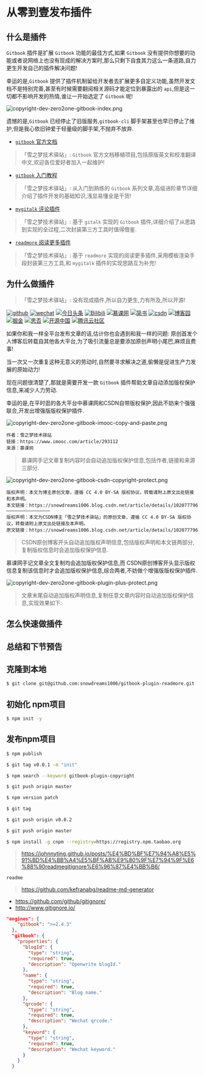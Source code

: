 # 从零到壹发布插件

## 什么是插件

`Gitbook` 插件是扩展 `Gitbook` 功能的最佳方式,如果 `Gitbook` 没有提供你想要的功能或者说网络上也没有现成的解决方案时,那么只剩下自食其力这么一条道路,自力更生开发自己的插件解决问题!

幸运的是,`Gitbook` 提供了插件机制留给开发者去扩展更多自定义功能,虽然开发文档不是特别完善,甚至有时候需要翻阅相关源码才能定位到暴露出的 `api`,但是这一切都不影响开发的热情,谁让一开始选定了 `Gitbook` 呢!

![copyright-dev-zero2one-gitbook-index.png](../images/copyright-dev-zero2one-gitbook-index.png)

遗憾的是,`Gitbook` 已经停止了旧版服务,`gitbook-cli` 脚手架甚至也早已停止了维护,但是我心依旧钟爱于轻量级的脚手架,不抛弃不放弃.

- [`gitbook` 官方文档](https://snowdreams1006.github.io/gitbook-official/)
 
> 「雪之梦技术驿站」: `Gitbook` 官方文档移植项目,包括原版英文和校准翻译中文,欢迎各位爱好者加入一起维护!

- [`gitbook` 入门教程](https://snowdreams1006.github.io/myGitbook/)

> 「雪之梦技术驿站」: 从入门到熟练的 `Gitbook` 系列文章,高级进阶章节详细介绍了插件开发的基础知识,浅显易懂全是干货!

- [`mygitalk` 评论插件](https://snowdreams1006.github.io/gitbook-plugin-mygitalk/)

> 「雪之梦技术驿站」: 基于 `gitalk` 实现的 `Gitbook` 插件,详细介绍了从思路到实现的全过程,二次封装第三方工具时值得借鉴.

- [`readmore` 阅读更多插件](https://snowdreams1006.github.io/gitbook-plugin-readmore/)

> 「雪之梦技术驿站」: 基于 `readmore` 实现的阅读更多插件,采用模板渲染手段封装第三方工具,和 `mygitalk` 插件的实现思路互为补充!

## 为什么做插件

> 「雪之梦技术驿站」: 没有现成插件,所以自力更生,力有所及,所以开源!

[![github](https://img.shields.io/badge/github-snowdreams1006-brightgreen.svg)](https://github.com/snowdreams1006)
[![wechat](https://img.shields.io/badge/%E5%BE%AE%E4%BF%A1%E5%85%AC%E4%BC%97%E5%8F%B7-%E9%9B%AA%E4%B9%8B%E6%A2%A6%E6%8A%80%E6%9C%AF%E9%A9%BF%E7%AB%99-brightgreen.svg)](https://snowdreams1006.github.io/snowdreams1006-wechat-public.jpeg)
[![今日头条](https://img.shields.io/badge/%E4%BB%8A%E6%97%A5%E5%A4%B4%E6%9D%A1-%E9%9B%AA%E4%B9%8B%E6%A2%A6%E6%8A%80%E6%9C%AF%E9%A9%BF%E7%AB%99-brightgreen.svg)](https://www.toutiao.com/c/user/86185341500/#mid=1624534658539532)
[![Bilibili](https://img.shields.io/badge/Bilibili-%E9%9B%AA%E4%B9%8B%E6%A2%A6%E6%8A%80%E6%9C%AF%E9%A9%BF%E7%AB%99-brightgreen.svg)](https://space.bilibili.com/236627025)
[![慕课网](https://img.shields.io/badge/%E6%85%95%E8%AF%BE%E7%BD%91-%E9%9B%AA%E4%B9%8B%E6%A2%A6%E6%8A%80%E6%9C%AF%E9%A9%BF%E7%AB%99-brightgreen.svg)](https://www.imooc.com/u/5224488/articles)
[![简书](https://img.shields.io/badge/%E7%AE%80%E4%B9%A6-%E9%9B%AA%E4%B9%8B%E6%A2%A6%E6%8A%80%E6%9C%AF%E9%A9%BF%E7%AB%99-brightgreen.svg)](https://www.jianshu.com/u/577b0d76ab87)
[![csdn](https://img.shields.io/badge/csdn-%E9%9B%AA%E4%B9%8B%E6%A2%A6%E6%8A%80%E6%9C%AF%E9%A9%BF%E7%AB%99-brightgreen.svg)](https://snowdreams1006.blog.csdn.net/)
[![博客园](https://img.shields.io/badge/%E5%8D%9A%E5%AE%A2%E5%9B%AD-%E9%9B%AA%E4%B9%8B%E6%A2%A6%E6%8A%80%E6%9C%AF%E9%A9%BF%E7%AB%99-brightgreen.svg)](https://www.cnblogs.com/snowdreams1006/)
[![掘金](https://img.shields.io/badge/%E6%8E%98%E9%87%91-%E9%9B%AA%E4%B9%8B%E6%A2%A6%E6%8A%80%E6%9C%AF%E9%A9%BF%E7%AB%99-brightgreen.svg)](https://juejin.im/user/582d5cb667f356006331e586)
[![思否](https://img.shields.io/badge/%E6%80%9D%E5%90%A6-%E9%9B%AA%E4%B9%8B%E6%A2%A6%E6%8A%80%E6%9C%AF%E9%A9%BF%E7%AB%99-brightgreen.svg)](https://segmentfault.com/u/snowdreams1006)
[![开源中国](https://img.shields.io/badge/%E5%BC%80%E6%BA%90%E4%B8%AD%E5%9B%BD-%E9%9B%AA%E4%B9%8B%E6%A2%A6%E6%8A%80%E6%9C%AF%E9%A9%BF%E7%AB%99-brightgreen.svg)](https://my.oschina.net/snowdreams1006)
[![腾讯云社区](https://img.shields.io/badge/%E8%85%BE%E8%AE%AF%E4%BA%91%E7%A4%BE%E5%8C%BA-%E9%9B%AA%E4%B9%8B%E6%A2%A6%E6%8A%80%E6%9C%AF%E9%A9%BF%E7%AB%99-brightgreen.svg)](https://cloud.tencent.com/developer/user/2952369/activities)

如果你和我一样全平台发布文章的话,估计你也会遇到和我一样的问题: 原创首发个人博客后转载自其他各大平台,为了吸引流量总是要添加原创声明小尾巴,麻烦且费事!

当一次又一次重复这种无意义的劳动时,自然要寻求解决之道,偷懒是促进生产力发展的原始动力!

现在问题很清楚了,那就是需要开发一款 `Gitbook` 插件帮助文章自动添加版权保护信息,来减少人力劳动.

幸运的是,在平时逛的各大平台中慕课网和CSDN自带版权保护,因此不妨来个强强联合,开发出增强版版权保护插件.

![copyright-dev-zero2one-gitbook-imooc-copy-and-paste.png](../images/copyright-dev-zero2one-gitbook-imooc-copy-and-paste.png)

```
作者：雪之梦技术驿站
链接：https://www.imooc.com/article/293112
来源：慕课网
```

> 慕课网手记文章复制内容时会自动追加版权保护信息,包括作者,链接和来源三部分.

![copyright-dev-zero2one-gitbook-csdn-copyright-protect.png](../images/copyright-dev-zero2one-gitbook-csdn-copyright-protect.png)

```
版权声明：本文为博主原创文章，遵循 CC 4.0 BY-SA 版权协议，转载请附上原文出处链接和本声明。
本文链接：https://snowdreams1006.blog.csdn.net/article/details/102077796
————————————————
版权声明：本文为CSDN博主「雪之梦技术驿站」的原创文章，遵循 CC 4.0 BY-SA 版权协议，转载请附上原文出处链接及本声明。
原文链接：https://snowdreams1006.blog.csdn.net/article/details/102077796
```

> CSDN原创博客开头自动追加版权声明信息,包括版权声明和本文链两部分,复制版权信息时会追加版权保护信息.

慕课网手记文章全文复制均会追加版权保护信息,而 CSDN原创博客开头显示版权信息复制该信息时才会追加版权保护信息,综合两者,不妨做个增强版版权保护插件.

![copyright-dev-zero2one-gitbook-plugin-plus-protect.png](../images/copyright-dev-zero2one-gitbook-plugin-plus-protect.png)

> 文章末尾自动追加版权声明信息,复制任意文章内容时自动追加版权保护信息,实现效果如下:

## 怎么快速做插件

## 总结和下节预告

## 克隆到本地

```bash
$ git clone git@github.com:snowdreams1006/gitbook-plugin-readmore.git
```

## 初始化 npm项目

```bash
$ npm init -y
```

## 发布npm项目

```bash
$ npm publish
```

```bash
$ git tag v0.0.1 -m "init"
```

```bash
$ npm search --keyword gitbook-plugin-copyright
```

```bash
$ git push origin master
```

```bash
$ npm version patch
```

```bash
$ git tag
```

```bash
$ git push origin v0.0.2
```

```bash
$ git push origin master
```

```bash
$ npm install -g cnpm --registry=https://registry.npm.taobao.org
```

> https://johnnyting.github.io/posts/%E4%BD%BF%E7%94%A8%E5%91%BD%E4%BB%A4%E5%BF%AB%E9%80%9F%E7%94%9F%E6%88%90readmegitignore%E6%96%87%E4%BB%B6/

```bash
readme
```

> https://github.com/kefranabg/readme-md-generator

- https://github.com/github/gitignore/
- http://www.gitignore.io/

```json
"engines": {
    "gitbook": ">=2.4.3"
  },
  "gitbook": {
    "properties": {
      "blogId": {
        "type": "string",
        "required": true,
        "description": "Openwrite blogId."
      },
      "name": {
        "type": "string",
        "required": true,
        "description": "Blog name."
      },
      "qrcode": {
        "type": "string",
        "required": true,
        "description": "Wechat qrcode."
      },
      "keyword": {
        "type": "string",
        "required": true,
        "description": "Wechat keyword."
      }
    }
  }
```
